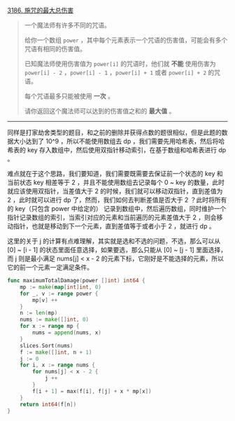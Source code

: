 [3186. 施咒的最大总伤害](https://leetcode.cn/problems/maximum-total-damage-with-spell-casting/)

> 一个魔法师有许多不同的咒语。
>
> 给你一个数组 `power` ，其中每个元素表示一个咒语的伤害值，可能会有多个咒语有相同的伤害值。
>
> 已知魔法师使用伤害值为 `power[i]` 的咒语时，他们就 **不能** 使用伤害为 `power[i] - 2` ，`power[i] - 1` ，`power[i] + 1` 或者 `power[i] + 2` 的咒语。
>
> 每个咒语最多只能被使用 **一次** 。
>
> 请你返回这个魔法师可以达到的伤害值之和的 **最大值** 。

---

同样是打家劫舍类型的题目，和之前的删除并获得点数的题很相似，但是此题的数据大小达到了 10^9 ，所以不能使用数组去 dp ，我们需要先用哈希表，然后将哈希表的 key 存入数组中，然后使用双指针移动索引，在基于数组和哈希表进行 dp 。

难点就在于这个思路，我们要知道，我们需要既需要去保证前一个状态的 key 和当前状态 key 相差等于 2 ，并且不能使用数组去记录每个 0 ~ key 的数量，此时就应该使用双指针，当差值大于 2 的时候，我们就可以移动双指针，直到差值为 2 ，此时就可以进行 dp 了，然而，我们如何去判断差值是否大于 2 ？此时将所有的 key（只包含 power 中给定的） 记录到数组中，然后遍历数组，同时维护一个指针记录数组的索引，当索引对应的元素和当前遍历的元素差值大于 2 ，则会移动指针，也就是移动到下一个元素，直到差值等于或者小于 2 ，就进行 dp 。

这里的关于 j 的计算有点难理解，其实就是选和不选的问题，不选，那么可以从 [0] ~ [i - 1] 的状态里面任意选择，如果要选，那么只能从 [0] ~ [j - 1] 里面选择，而 j 则是最小满足 nums[j] < x - 2 的元素下标，它刚好是不能选择的元素，所以它的前一个元素一定满足条件。

```go
func maximumTotalDamage(power []int) int64 {
    mp := make(map[int]int, 0)
    for _, v := range power {
        mp[v] ++
    }
    n := len(mp)
    nums := make([]int, 0)
    for x := range mp {
        nums = append(nums, x)
    }
    slices.Sort(nums)
    f := make([]int, n + 1)
    j := 0
    for i, x := range nums {
        for nums[j] < x - 2 {
            j ++
        }
        f[i + 1] = max(f[i], f[j] + x * mp[x])
    }
    return int64(f[n])
}
```

